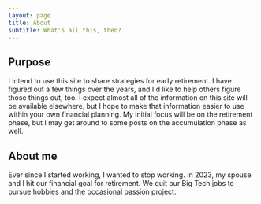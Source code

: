 ```yaml
---
layout: page
title: About
subtitle: What's all this, then?
---
```

## Purpose
I intend to use this site to share strategies for early retirement.  I have figured out a few
things over the years, and I'd like to help others figure those things out, too.  I expect almost
all of the information on this site will be available elsewhere, but I hope to make that
information easier to use within your own financial planning.  My initial focus will be on the
retirement phase, but I may get around to some posts on the accumulation phase as well.

## About me
Ever since I started working, I wanted to stop working.  In 2023, my spouse and I hit our
financial goal for retirement.  We quit our Big Tech jobs to pursue hobbies and the occasional
passion project.

